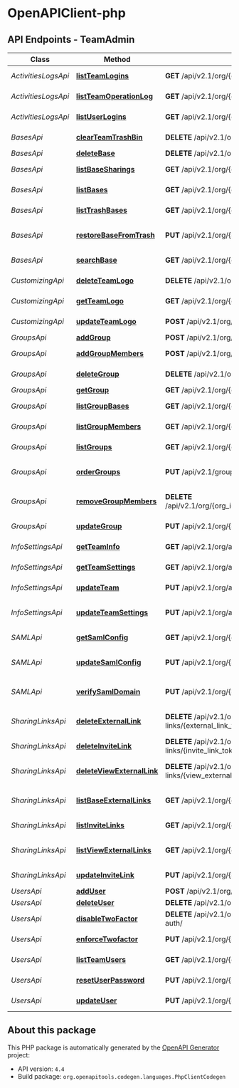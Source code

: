 # OpenAPIClient-php

## API Endpoints - TeamAdmin

Class | Method | HTTP request | Description
------------ | ------------- | ------------- | -------------
*ActivitiesLogsApi* | [**listTeamLogins**](docs/TeamAdmin/Api/ActivitiesLogsApi.md#listteamlogins) | **GET** /api/v2.1/org/{org_id}/admin/login-logs/ | List Team Logins
*ActivitiesLogsApi* | [**listTeamOperationLog**](docs/TeamAdmin/Api/ActivitiesLogsApi.md#listteamoperationlog) | **GET** /api/v2.1/org/{org_id}/admin/admin-logs/ | List Team Operations
*ActivitiesLogsApi* | [**listUserLogins**](docs/TeamAdmin/Api/ActivitiesLogsApi.md#listuserlogins) | **GET** /api/v2.1/org/{org_id}/admin/login-logs/{user_id} | List User Logins
*BasesApi* | [**clearTeamTrashBin**](docs/TeamAdmin/Api/BasesApi.md#clearteamtrashbin) | **DELETE** /api/v2.1/org/{org_id}/admin/trash-dtables/ | Clear Team Trash Bin
*BasesApi* | [**deleteBase**](docs/TeamAdmin/Api/BasesApi.md#deletebase) | **DELETE** /api/v2.1/org/{org_id}/admin/dtables/{base_id}/ | Delete Base
*BasesApi* | [**listBaseSharings**](docs/TeamAdmin/Api/BasesApi.md#listbasesharings) | **GET** /api/v2.1/org/{org_id}/admin/dtables/{base_uuid}/shares | List Base Sharings
*BasesApi* | [**listBases**](docs/TeamAdmin/Api/BasesApi.md#listbases) | **GET** /api/v2.1/org/{org_id}/admin/dtables/ | List Bases (Team)
*BasesApi* | [**listTrashBases**](docs/TeamAdmin/Api/BasesApi.md#listtrashbases) | **GET** /api/v2.1/org/{org_id}/admin/trash-dtables/ | List Trash Bases
*BasesApi* | [**restoreBaseFromTrash**](docs/TeamAdmin/Api/BasesApi.md#restorebasefromtrash) | **PUT** /api/v2.1/org/{org_id}/admin/trash-dtables/{base_id}/ | Restore Base from Trash
*BasesApi* | [**searchBase**](docs/TeamAdmin/Api/BasesApi.md#searchbase) | **GET** /api/v2.1/org/{org_id}/admin/search-dtables/ | Search Base
*CustomizingApi* | [**deleteTeamLogo**](docs/TeamAdmin/Api/CustomizingApi.md#deleteteamlogo) | **DELETE** /api/v2.1/org/{org_id}/admin/org-logo/ | Delete Team Logo
*CustomizingApi* | [**getTeamLogo**](docs/TeamAdmin/Api/CustomizingApi.md#getteamlogo) | **GET** /api/v2.1/org/{org_id}/admin/org-logo/ | Get Team Logo
*CustomizingApi* | [**updateTeamLogo**](docs/TeamAdmin/Api/CustomizingApi.md#updateteamlogo) | **POST** /api/v2.1/org/{org_id}/admin/org-logo/ | Update Team Logo
*GroupsApi* | [**addGroup**](docs/TeamAdmin/Api/GroupsApi.md#addgroup) | **POST** /api/v2.1/org/{org_id}/admin/groups/ | Add Group
*GroupsApi* | [**addGroupMembers**](docs/TeamAdmin/Api/GroupsApi.md#addgroupmembers) | **POST** /api/v2.1/org/{org_id}/admin/groups/{group_id}/members/ | Add Group Members
*GroupsApi* | [**deleteGroup**](docs/TeamAdmin/Api/GroupsApi.md#deletegroup) | **DELETE** /api/v2.1/org/{org_id}/admin/groups/{group_id}/ | Delete Group
*GroupsApi* | [**getGroup**](docs/TeamAdmin/Api/GroupsApi.md#getgroup) | **GET** /api/v2.1/org/{org_id}/admin/groups/{group_id}/ | Get Group
*GroupsApi* | [**listGroupBases**](docs/TeamAdmin/Api/GroupsApi.md#listgroupbases) | **GET** /api/v2.1/org/{org_id}/admin/groups/{group_id}/dtables/ | List Group Bases
*GroupsApi* | [**listGroupMembers**](docs/TeamAdmin/Api/GroupsApi.md#listgroupmembers) | **GET** /api/v2.1/org/{org_id}/admin/groups/{group_id}/members/ | List Group Members
*GroupsApi* | [**listGroups**](docs/TeamAdmin/Api/GroupsApi.md#listgroups) | **GET** /api/v2.1/org/{org_id}/admin/groups/ | List Groups (Team)
*GroupsApi* | [**orderGroups**](docs/TeamAdmin/Api/GroupsApi.md#ordergroups) | **PUT** /api/v2.1/groups/move-group/ | Re-order Your Groups
*GroupsApi* | [**removeGroupMembers**](docs/TeamAdmin/Api/GroupsApi.md#removegroupmembers) | **DELETE** /api/v2.1/org/{org_id}/admin/groups/{group_id}/members/{user_id}/ | Remove Group Members
*GroupsApi* | [**updateGroup**](docs/TeamAdmin/Api/GroupsApi.md#updategroup) | **PUT** /api/v2.1/org/{org_id}/admin/groups/{group_id}/ | Update Group
*InfoSettingsApi* | [**getTeamInfo**](docs/TeamAdmin/Api/InfoSettingsApi.md#getteaminfo) | **GET** /api/v2.1/org/admin/info/ | Get Team Info
*InfoSettingsApi* | [**getTeamSettings**](docs/TeamAdmin/Api/InfoSettingsApi.md#getteamsettings) | **GET** /api/v2.1/org/admin/settings/ | Get Team Settings
*InfoSettingsApi* | [**updateTeam**](docs/TeamAdmin/Api/InfoSettingsApi.md#updateteam) | **PUT** /api/v2.1/org/admin/info/ | Update Team
*InfoSettingsApi* | [**updateTeamSettings**](docs/TeamAdmin/Api/InfoSettingsApi.md#updateteamsettings) | **PUT** /api/v2.1/org/admin/settings/ | Update Team Settings
*SAMLApi* | [**getSamlConfig**](docs/TeamAdmin/Api/SAMLApi.md#getsamlconfig) | **GET** /api/v2.1/org/{org_id}/admin/saml-config/ | Get SAML Config
*SAMLApi* | [**updateSamlConfig**](docs/TeamAdmin/Api/SAMLApi.md#updatesamlconfig) | **PUT** /api/v2.1/org/{org_id}/admin/saml-config/ | Update SAML Config
*SAMLApi* | [**verifySamlDomain**](docs/TeamAdmin/Api/SAMLApi.md#verifysamldomain) | **PUT** /api/v2.1/org/{org_id}/admin/verify-domain/ | Verify SAML domain
*SharingLinksApi* | [**deleteExternalLink**](docs/TeamAdmin/Api/SharingLinksApi.md#deleteexternallink) | **DELETE** /api/v2.1/org/{org_id}/admin/external-links/{external_link_token}/ | Delete External Link
*SharingLinksApi* | [**deleteInviteLink**](docs/TeamAdmin/Api/SharingLinksApi.md#deleteinvitelink) | **DELETE** /api/v2.1/org/{org_id}/admin/invite-links/{invite_link_token}/ | Delete Invite Link
*SharingLinksApi* | [**deleteViewExternalLink**](docs/TeamAdmin/Api/SharingLinksApi.md#deleteviewexternallink) | **DELETE** /api/v2.1/org/{org_id}/admin/view-external-links/{view_external_link_token}/ | Delete View External Link
*SharingLinksApi* | [**listBaseExternalLinks**](docs/TeamAdmin/Api/SharingLinksApi.md#listbaseexternallinks) | **GET** /api/v2.1/org/{org_id}/admin/external-links/ | List Base External Links
*SharingLinksApi* | [**listInviteLinks**](docs/TeamAdmin/Api/SharingLinksApi.md#listinvitelinks) | **GET** /api/v2.1/org/{org_id}/admin/invite-links/ | List Invite Links
*SharingLinksApi* | [**listViewExternalLinks**](docs/TeamAdmin/Api/SharingLinksApi.md#listviewexternallinks) | **GET** /api/v2.1/org/{org_id}/admin/view-external-links/ | List View External Links
*SharingLinksApi* | [**updateInviteLink**](docs/TeamAdmin/Api/SharingLinksApi.md#updateinvitelink) | **PUT** /api/v2.1/org/{org_id}/admin/invite-links/{invite_link_token}/ | Update Invite Link
*UsersApi* | [**addUser**](docs/TeamAdmin/Api/UsersApi.md#adduser) | **POST** /api/v2.1/org/{org_id}/admin/users/ | Add User
*UsersApi* | [**deleteUser**](docs/TeamAdmin/Api/UsersApi.md#deleteuser) | **DELETE** /api/v2.1/org/{org_id}/admin/users/{user_id}/ | Delete User
*UsersApi* | [**disableTwoFactor**](docs/TeamAdmin/Api/UsersApi.md#disabletwofactor) | **DELETE** /api/v2.1/org/{org_id}/admin/users/{user_id}/two-factor-auth/ | Disable 2FA
*UsersApi* | [**enforceTwofactor**](docs/TeamAdmin/Api/UsersApi.md#enforcetwofactor) | **PUT** /api/v2.1/org/{org_id}/admin/users/{user_id}/two-factor-auth/ | Enforce 2FA
*UsersApi* | [**listTeamUsers**](docs/TeamAdmin/Api/UsersApi.md#listteamusers) | **GET** /api/v2.1/org/{org_id}/admin/users/ | List Users (Team)
*UsersApi* | [**resetUserPassword**](docs/TeamAdmin/Api/UsersApi.md#resetuserpassword) | **PUT** /api/v2.1/org/{org_id}/admin/users/{user_id}/set-password/ | Reset User Password
*UsersApi* | [**updateUser**](docs/TeamAdmin/Api/UsersApi.md#updateuser) | **PUT** /api/v2.1/org/{org_id}/admin/users/{user_id}/ | Update User


## About this package

This PHP package is automatically generated by the [OpenAPI Generator](https://openapi-generator.tech) project:

- API version: `4.4`
- Build package: `org.openapitools.codegen.languages.PhpClientCodegen`